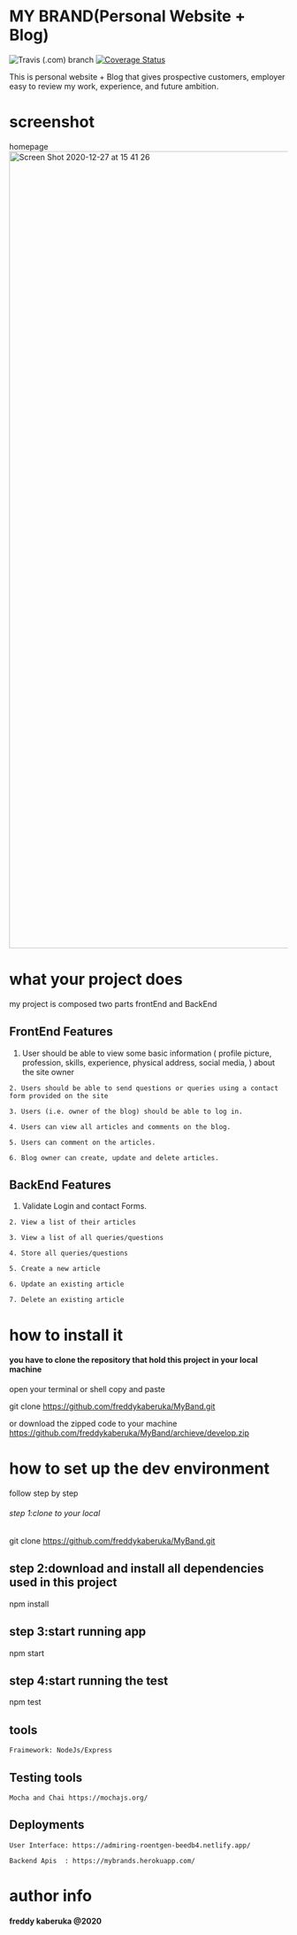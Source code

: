 
# MY BRAND(Personal Website + Blog)
![Travis (.com) branch](https://img.shields.io/travis/com/freddykaberuka/MyBand/ch-travis)  [![Coverage Status](https://coveralls.io/repos/github/freddykaberuka/MyBand/badge.svg?branch=ch-travis)](https://coveralls.io/github/freddykaberuka/MyBand?branch=ch-travis)


This is personal website + Blog that gives prospective customers, employer easy to review my work, experience, and future ambition.
# screenshot
homepage
<img width="1440" alt="Screen Shot 2020-12-27 at 15 41 26" src="https://user-images.githubusercontent.com/26603127/103173748-b590e200-4865-11eb-85ad-517fd03184d3.png">


# what your project does

my project is composed two parts frontEnd and BackEnd 

## FrontEnd Features

  1. User should be able to view some basic information ( profile picture, profession, skills, experience, physical address, social media, ) about the site owner
  
	2. Users should be able to send questions or queries using a contact form provided on the site
  
	3. Users (i.e. owner of the blog) should be able to log in.
  
	4. Users can view all articles and comments on the blog.
  
	5. Users can comment on the articles.
  
	6. Blog owner can create, update and delete articles.
	
## BackEnd Features

  1. Validate Login and contact Forms.
	
	2. View a list of their articles
	
	3. View a list of all queries/questions
	
	4. Store all queries/questions
	
	5. Create a new article
	
	6. Update an existing article
	
	7. Delete an existing article

# how to install it
#### you have to clone the repository that hold this project in your local machine

open your terminal or shell copy and paste 

git clone https://github.com/freddykaberuka/MyBand.git

or download the zipped code to your machine https://github.com/freddykaberuka/MyBand/archieve/develop.zip

# how to set up the dev environment

follow step by step
###### step 1:clone to your local

git clone https://github.com/freddykaberuka/MyBand.git


## step 2:download and install all dependencies used in this project

 npm install

## step 3:start running app

 npm start

## step 4:start running the test

 npm test

## tools

	Fraimework: NodeJs/Express

## Testing tools

	Mocha and Chai https://mochajs.org/
	

## Deployments
	
	User Interface: https://admiring-roentgen-beedb4.netlify.app/
	
	Backend Apis  : https://mybrands.herokuapp.com/
	
	
# author info

#### freddy kaberuka    @2020
